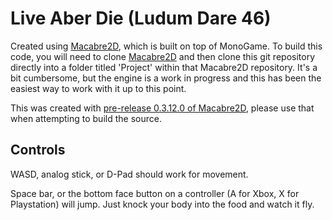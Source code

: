 # Live Aber Die (Ludum Dare 46)

Created using [Macabre2D](https://github.com/BrettStory/Macabre2D), which is built on top of MonoGame. To build this code, you will need to clone [Macabre2D](https://github.com/BrettStory/Macabre2D) and then clone this git repository directly into a folder titled 'Project' within that Macabre2D repository. It's a bit cumbersome, but the engine is a work in progress and this has been the easiest way to work with it up to this point.

This was created with [pre-release 0.3.12.0 of Macabre2D](https://github.com/BrettStory/Macabre2D/releases/tag/0.3.12.0), please use that when attempting to build the source.

## Controls

WASD, analog stick, or D-Pad should work for movement.

Space bar, or the bottom face button on a controller (A for Xbox, X for Playstation) will jump. Just knock your body into the food and watch it fly.
